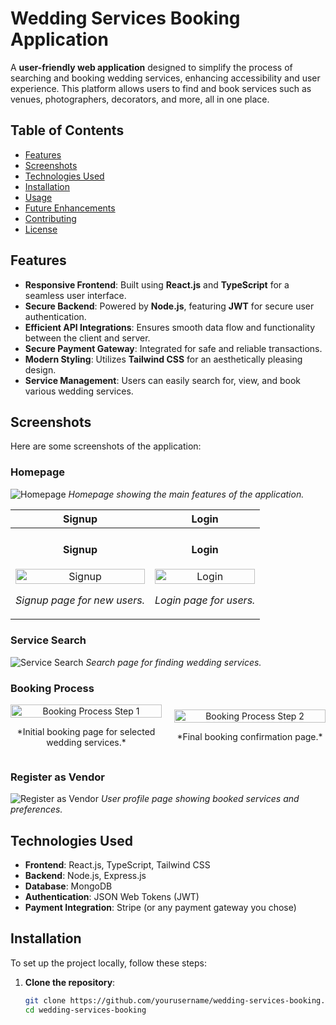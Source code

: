 # Wedding Services Booking Application

A **user-friendly web application** designed to simplify the process of searching and booking wedding services, enhancing accessibility and user experience. This platform allows users to find and book services such as venues, photographers, decorators, and more, all in one place.

## Table of Contents

- [Features](#features)
- [Screenshots](#screenshots)
- [Technologies Used](#technologies-used)
- [Installation](#installation)
- [Usage](#usage)
- [Future Enhancements](#future-enhancements)
- [Contributing](#contributing)
- [License](#license)

## Features

- **Responsive Frontend**: Built using **React.js** and **TypeScript** for a seamless user interface.
- **Secure Backend**: Powered by **Node.js**, featuring **JWT** for secure user authentication.
- **Efficient API Integrations**: Ensures smooth data flow and functionality between the client and server.
- **Secure Payment Gateway**: Integrated for safe and reliable transactions.
- **Modern Styling**: Utilizes **Tailwind CSS** for an aesthetically pleasing design.
- **Service Management**: Users can easily search for, view, and book various wedding services.

## Screenshots

Here are some screenshots of the application:

### Homepage
![Homepage](https://drive.google.com/uc?id=1Kkcoirh5XT-ZKLy2yXleKYRUu1htDTVF)
*Homepage showing the main features of the application.*

| Signup | Login |
| ------ | ----- |
| <div style="text-align: center;"><h4>Signup</h4><img src="https://drive.google.com/uc?id=13U-gY-qsMabl4voVHx_P5yHnzIfMsm9z" alt="Signup" width= 100% /><p>*Signup page for new users.*</p></div> | <div style="text-align: center;"><h4>Login</h4><img src="https://drive.google.com/uc?id=1Rp7zfzedhf80MwjvZIGv4pmKVM84kwm8" alt="Login" width= 100% /><p>*Login page for users.*</p></div> |





### Service Search
![Service Search](https://drive.google.com/uc?id=15HF2vEb-Fikxv2-pV17t-CTb6d-0H1JH)
*Search page for finding wedding services.*

### Booking Process
<div style="display: flex; justify-content: space-between; align-items: center;">
    <div style="flex: 1; margin-right: 10px; text-align: center;">
        <img src="https://drive.google.com/uc?id=1rGfNOpIrofV6nnUN40GsMQFNAupHBUeV" alt="Booking Process Step 1" style="width: 100%; max-width: 400px;"/>
        <p>*Initial booking page for selected wedding services.*</p>
    </div>
    <div style="flex: 1; margin-left: 10px; text-align: center;">
        <img src="https://drive.google.com/uc?id=1g3yWjbVhkREWrdS7tJ-fXzXtw_y7wSeh" alt="Booking Process Step 2" style="width: 100%; max-width: 400px;"/>
        <p>*Final booking confirmation page.*</p>
    </div>
</div>


### Register as Vendor
![Register as Vendor](https://drive.google.com/uc?id=1kyejkklR96hms4bqEvsBUWy7gmILldJT)
*User profile page showing booked services and preferences.*

## Technologies Used

- **Frontend**: React.js, TypeScript, Tailwind CSS
- **Backend**: Node.js, Express.js
- **Database**: MongoDB
- **Authentication**: JSON Web Tokens (JWT)
- **Payment Integration**: Stripe (or any payment gateway you chose)

## Installation

To set up the project locally, follow these steps:

1. **Clone the repository**:
   ```bash
   git clone https://github.com/yourusername/wedding-services-booking.git
   cd wedding-services-booking

